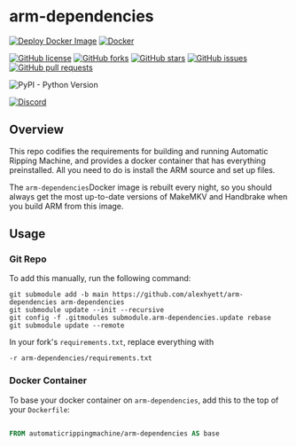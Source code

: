 # arm-dependencies

[![Deploy Docker Image](https://github.com/alexhyett/arm-dependencies/actions/workflows/deploy-docker.yml/badge.svg)](https://github.com/alexhyett/arm-dependencies/actions/workflows/deploy-docker.yml)
[![Docker](https://img.shields.io/docker/pulls/automaticrippingmachine/arm-dependencies.svg)](https://hub.docker.com/r/automaticrippingmachine/arm-dependencies)

[![GitHub license](https://img.shields.io/github/license/alexhyett/arm-dependencies)](https://github.com/alexhyett/arm-dependencies/blob/main/LICENSE)
[![GitHub forks](https://img.shields.io/github/forks/alexhyett/arm-dependencies)](https://github.com/alexhyett/arm-dependencies/network)
[![GitHub stars](https://img.shields.io/github/stars/alexhyett/arm-dependencies)](https://github.com/alexhyett/arm-dependencies/stargazers)
[![GitHub issues](https://img.shields.io/github/issues/alexhyett/arm-dependencies)](https://github.com/alexhyett/arm-dependencies/issues)
[![GitHub pull requests](https://img.shields.io/github/issues-pr/alexhyett/arm-dependencies)](https://github.com/alexhyett/arm-dependencies/pulls)

![PyPI - Python Version](https://img.shields.io/pypi/pyversions/django)

[![Discord](https://img.shields.io/discord/576479573886107699)](https://discord.gg/FUSrn8jUcR)

## Overview
This repo codifies the requirements for building and running Automatic Ripping Machine, and provides a docker container that has everything preinstalled. All you need to do is install the ARM source and set up files.

The `arm-dependencies`Docker image is rebuilt every night, so you should always get the most up-to-date versions of MakeMKV and Handbrake when you build ARM from this image.


## Usage
### Git Repo
To add this manually, run the following command:
```shell
git submodule add -b main https://github.com/alexhyett/arm-dependencies arm-dependencies
git submodule update --init --recursive
git config -f .gitmodules submodule.arm-dependencies.update rebase
git submodule update --remote
```

In your fork's `requirements.txt`, replace everything with
```text
-r arm-dependencies/requirements.txt
```

### Docker Container
To base your docker container on `arm-dependencies`, add this to the top of your `Dockerfile`:
```dockerfile

FROM automaticrippingmachine/arm-dependencies AS base
```
